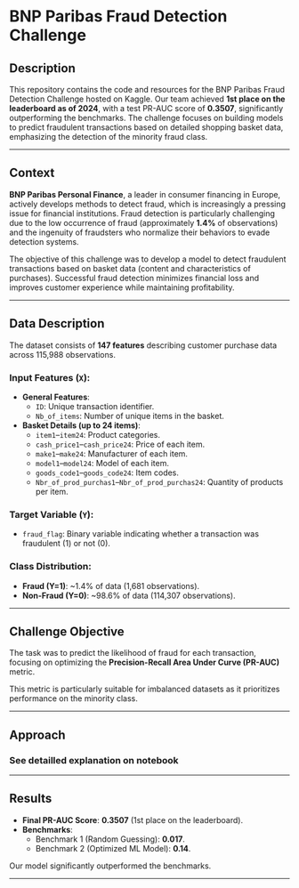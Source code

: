 # BNP Paribas Fraud Detection Challenge  

## Description  

This repository contains the code and resources for the BNP Paribas Fraud Detection Challenge hosted on Kaggle. Our team achieved **1st place on the leaderboard as of 2024**, with a test PR-AUC score of **0.3507**, significantly outperforming the benchmarks. The challenge focuses on building models to predict fraudulent transactions based on detailed shopping basket data, emphasizing the detection of the minority fraud class.  

---

## Context  

**BNP Paribas Personal Finance**, a leader in consumer financing in Europe, actively develops methods to detect fraud, which is increasingly a pressing issue for financial institutions. Fraud detection is particularly challenging due to the low occurrence of fraud (approximately **1.4%** of observations) and the ingenuity of fraudsters who normalize their behaviors to evade detection systems.  

The objective of this challenge was to develop a model to detect fraudulent transactions based on basket data (content and characteristics of purchases). Successful fraud detection minimizes financial loss and improves customer experience while maintaining profitability.  

---

## Data Description  

The dataset consists of **147 features** describing customer purchase data across 115,988 observations.  

### Input Features (`X`):  
- **General Features**:  
  - `ID`: Unique transaction identifier.  
  - `Nb_of_items`: Number of unique items in the basket.  
- **Basket Details (up to 24 items)**:  
  - `item1`–`item24`: Product categories.  
  - `cash_price1`–`cash_price24`: Price of each item.  
  - `make1`–`make24`: Manufacturer of each item.  
  - `model1`–`model24`: Model of each item.  
  - `goods_code1`–`goods_code24`: Item codes.  
  - `Nbr_of_prod_purchas1`–`Nbr_of_prod_purchas24`: Quantity of products per item.  

### Target Variable (`Y`):  
- `fraud_flag`: Binary variable indicating whether a transaction was fraudulent (1) or not (0).  

### Class Distribution:  
- **Fraud (Y=1)**: ~1.4% of data (1,681 observations).  
- **Non-Fraud (Y=0)**: ~98.6% of data (114,307 observations).  

---

## Challenge Objective  

The task was to predict the likelihood of fraud for each transaction, focusing on optimizing the **Precision-Recall Area Under Curve (PR-AUC)** metric.  

This metric is particularly suitable for imbalanced datasets as it prioritizes performance on the minority class.  

---

## Approach  

### See detailled explanation on notebook   

---

## Results  

- **Final PR-AUC Score**: **0.3507** (1st place on the leaderboard).  
- **Benchmarks**:  
  - Benchmark 1 (Random Guessing): **0.017**.  
  - Benchmark 2 (Optimized ML Model): **0.14**.  

Our model significantly outperformed the benchmarks.  

---



